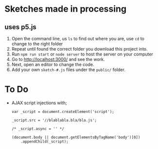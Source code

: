 # Sketches made in processing
## uses p5.js

1. Open the command line, us `ls` to find out where you are, use `cd` to change to the right folder
1. Repeat until found the correct folder you download this project into. 
1. Run `npm run start` or `node server` to host the server on your computer
1. Go to [http://localhost:3000/](http://localhost:3000/) and see the work.
1. Next, open an editor to change the code. 
1. Add your own `sketch-#.js` files under the `public/` folder.

# To Do

- AJAX script injections with;
    ```
    var _script = document.createElement('script');

    _script.src = '//blablabla.bla/bla.js';

    /* _script.async = '' */

    (document.body || document.getElementsByTagName('body')[0])
        .appendChild(_script);
    ```